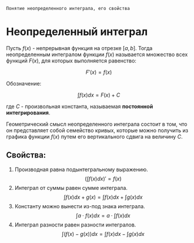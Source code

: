 	Понятие неопределенного интеграла, его свойства

# Неопределенный интеграл

Пусть $f(x)$ - непрерывная функция на отрезке $[a,b]$. Тогда неопределенным интегралом функции $f(x)$ называется множество всех функций $F(x)$, для которых выполняется равенство:

$$F'(x) = f(x)$$

Обозначение:

$$\int f(x)dx = F(x) + C$$

где $C$ - произвольная константа, называемая **постоянной интегрирования**.

Геометрический смысл неопределенного интеграла состоит в том, что он представляет собой семейство кривых, которые можно получить из графика функции $f(x)$ путем его вертикального сдвига на величину $C$.

## Свойства:
1. Производная равна подынтегральному выражению.
    $$\left(\int f(x)dx\right)' = f(x)$$
2. Интеграл от суммы равен сумме интеграла.
     $$\int f(x)dx + g(x) = \int f(x)dx + \int g(x)dx$$
3. Константу можно вынести из-под знака интеграла.
    $$\int a \cdot f(x)dx = a \cdot \int f(x)dx$$
4. Интеграл разности равен разности интегралов.
    $$\int \left(f(x) - g(x)\right)dx = \int f(x)dx - \int g(x)dx$$